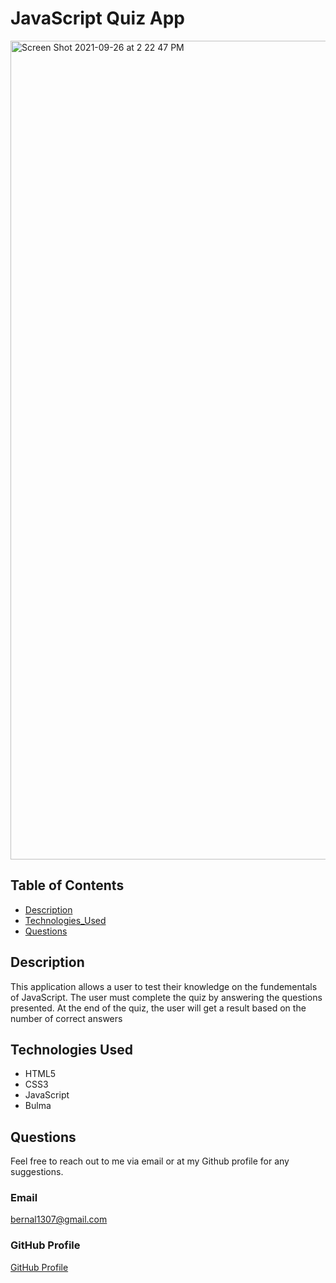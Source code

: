 # JavaScript Quiz App

<img width="1310" alt="Screen Shot 2021-09-26 at 2 22 47 PM" src="https://user-images.githubusercontent.com/82916926/134824597-699116ca-c3e9-4f35-b5f5-f63aa184e1a2.png">

## Table of Contents

- [Description](#description)
- [Technologies_Used](#technologies_used)
- [Questions](#questions)

## Description

This application allows a user to test their knowledge on the fundementals of JavaScript. The user must complete the quiz by answering the questions presented. At the end of the quiz, the user will get a result based on the number of correct answers

## Technologies Used

- HTML5
- CSS3
- JavaScript
- Bulma

## Questions

Feel free to reach out to me via email or at my Github profile for any suggestions.

### Email

bernal1307@gmail.com

### GitHub Profile

[GitHub Profile](https://github.com/JPablo73/JavaScript_Quiz_App.git)
